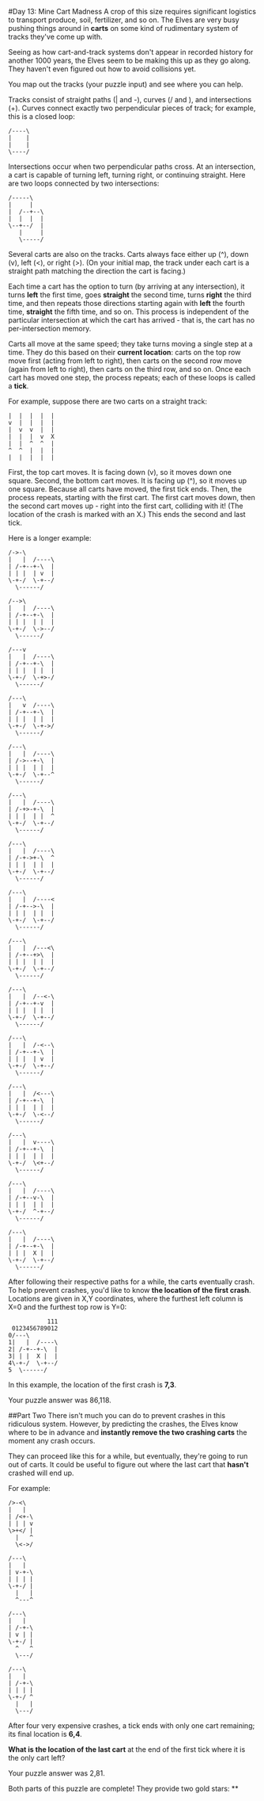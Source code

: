 #Day 13: Mine Cart Madness
A crop of this size requires significant logistics to transport produce, soil, fertilizer, and so on. The Elves are 
very busy pushing things around in **carts** on some kind of rudimentary system of tracks they've come up with.

Seeing as how cart-and-track systems don't appear in recorded history for another 1000 years, the Elves seem to 
be making this up as they go along. They haven't even figured out how to avoid collisions yet.

You map out the tracks (your puzzle input) and see where you can help.

Tracks consist of straight paths (| and -), curves (/ and \), and intersections (+). Curves connect exactly two 
perpendicular pieces of track; for example, this is a closed loop:
```
/----\
|    |
|    |
\----/
```
Intersections occur when two perpendicular paths cross. At an intersection, a cart is capable of turning left, 
turning right, or continuing straight. Here are two loops connected by two intersections:
```
/-----\
|     |
|  /--+--\
|  |  |  |
\--+--/  |
   |     |
   \-----/
```
Several carts are also on the tracks. Carts always face either up (^), down (v), left (<), or right (>). 
(On your initial map, the track under each cart is a straight path matching the direction the cart is facing.)

Each time a cart has the option to turn (by arriving at any intersection), it turns **left** the first time, 
goes **straight** the second time, turns **right** the third time, and then repeats those directions starting 
again with **left** the fourth time, **straight** the fifth time, and so on. This process is independent of the 
particular intersection at which the cart has arrived - that is, the cart has no per-intersection memory.

Carts all move at the same speed; they take turns moving a single step at a time. They do this based on their 
**current location**: carts on the top row move first (acting from left to right), then carts on the second 
row move (again from left to right), then carts on the third row, and so on. Once each cart has moved one step, 
the process repeats; each of these loops is called a **tick**.

For example, suppose there are two carts on a straight track:
```
|  |  |  |  |
v  |  |  |  |
|  v  v  |  |
|  |  |  v  X
|  |  ^  ^  |
^  ^  |  |  |
|  |  |  |  |
```
First, the top cart moves. It is facing down (v), so it moves down one square. Second, the bottom cart moves. 
It is facing up (^), so it moves up one square. Because all carts have moved, the first tick ends. Then, the process 
repeats, starting with the first cart. The first cart moves down, then the second cart moves up - right into the 
first cart, colliding with it! (The location of the crash is marked with an X.) This ends the second and last tick.

Here is a longer example:
```
/->-\        
|   |  /----\
| /-+--+-\  |
| | |  | v  |
\-+-/  \-+--/
  \------/   

/-->\        
|   |  /----\
| /-+--+-\  |
| | |  | |  |
\-+-/  \->--/
  \------/   

/---v        
|   |  /----\
| /-+--+-\  |
| | |  | |  |
\-+-/  \-+>-/
  \------/   

/---\        
|   v  /----\
| /-+--+-\  |
| | |  | |  |
\-+-/  \-+->/
  \------/   

/---\        
|   |  /----\
| /->--+-\  |
| | |  | |  |
\-+-/  \-+--^
  \------/   

/---\        
|   |  /----\
| /-+>-+-\  |
| | |  | |  ^
\-+-/  \-+--/
  \------/   

/---\        
|   |  /----\
| /-+->+-\  ^
| | |  | |  |
\-+-/  \-+--/
  \------/   

/---\        
|   |  /----<
| /-+-->-\  |
| | |  | |  |
\-+-/  \-+--/
  \------/   

/---\        
|   |  /---<\
| /-+--+>\  |
| | |  | |  |
\-+-/  \-+--/
  \------/   

/---\        
|   |  /--<-\
| /-+--+-v  |
| | |  | |  |
\-+-/  \-+--/
  \------/   

/---\        
|   |  /-<--\
| /-+--+-\  |
| | |  | v  |
\-+-/  \-+--/
  \------/   

/---\        
|   |  /<---\
| /-+--+-\  |
| | |  | |  |
\-+-/  \-<--/
  \------/   

/---\        
|   |  v----\
| /-+--+-\  |
| | |  | |  |
\-+-/  \<+--/
  \------/   

/---\        
|   |  /----\
| /-+--v-\  |
| | |  | |  |
\-+-/  ^-+--/
  \------/   

/---\        
|   |  /----\
| /-+--+-\  |
| | |  X |  |
\-+-/  \-+--/
  \------/   
```
After following their respective paths for a while, the carts eventually crash. To help prevent crashes, you'd like 
to know **the location of the first crash**. Locations are given in X,Y coordinates, where the furthest left 
column is X=0 and the furthest top row is Y=0:
```
           111
 0123456789012
0/---\        
1|   |  /----\
2| /-+--+-\  |
3| | |  X |  |
4\-+-/  \-+--/
5  \------/   
```
In this example, the location of the first crash is **7,3**.

Your puzzle answer was 86,118.

##Part Two
There isn't much you can do to prevent crashes in this ridiculous system. However, by predicting the crashes, 
the Elves know where to be in advance and **instantly remove the two crashing carts** the moment any crash occurs.

They can proceed like this for a while, but eventually, they're going to run out of carts. It could be useful to 
figure out where the last cart that **hasn't** crashed will end up.

For example:
```
/>-<\  
|   |  
| /<+-\
| | | v
\>+</ |
  |   ^
  \<->/

/---\  
|   |  
| v-+-\
| | | |
\-+-/ |
  |   |
  ^---^

/---\  
|   |  
| /-+-\
| v | |
\-+-/ |
  ^   ^
  \---/

/---\  
|   |  
| /-+-\
| | | |
\-+-/ ^
  |   |
  \---/
```
After four very expensive crashes, a tick ends with only one cart remaining; its final location is **6,4**.

**What is the location of the last cart** at the end of the first tick where it is the only cart left?

Your puzzle answer was 2,81.

Both parts of this puzzle are complete! They provide two gold stars: **